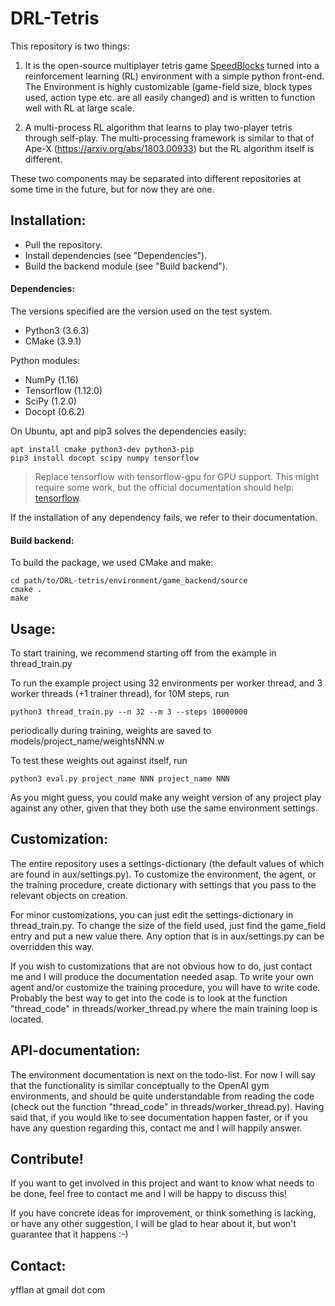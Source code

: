 # DRL-Tetris
This repository is two things:
1. It is the open-source multiplayer tetris game [SpeedBlocks] turned into a reinforcement learning (RL) environment with a simple python front-end. The Environment is highly customizable (game-field size, block types used, action type etc. are all easily changed) and is written to function well with RL at large scale.

2. A multi-process RL algorithm that learns to play two-player tetris through self-play. The multi-processing framework is similar to that of Ape-X (https://arxiv.org/abs/1803.00933) but the RL algorithm itself is different.

These two components may be separated into different repositories at some time in the future, but for now they are one.

## Installation:
* Pull the repository.
* Install dependencies (see "Dependencies").
* Build the backend module (see "Build backend").

#### Dependencies:
The versions specified are the version used on the test system.

- Python3 (3.6.3)
- CMake (3.9.1)

Python modules:
- NumPy (1.16)
- Tensorflow (1.12.0)
- SciPy (1.2.0)
- Docopt (0.6.2)

On Ubuntu, apt and pip3 solves the dependencies easily:
```
apt install cmake python3-dev python3-pip
pip3 install docopt scipy numpy tensorflow
```
> Replace tensorflow with tensorflow-gpu for GPU support. This might require some work, but the official documentation should help: [tensorflow].

If the installation of any dependency fails, we refer to their documentation.

#### Build backend:
To build the package, we used CMake and make:
```
cd path/to/DRL-tetris/environment/game_backend/source
cmake .
make
```

## Usage:
To start training, we recommend starting off from the example in thread_train.py

To run the example project using 32 environments per worker thread, and 3 worker threads (+1 trainer thread), for 10M steps, run
```
python3 thread_train.py --n 32 --m 3 --steps 10000000
```

periodically during training, weights are saved to models/project_name/weightsNNN.w

To test these weights out against itself, run
```
python3 eval.py project_name NNN project_name NNN
```
As you might guess, you could make any weight version of any project play against any other, given that they both use the same environment settings.

## Customization:
The entire repository uses a settings-dictionary (the default values of which are found in aux/settings.py). To customize the environment, the agent, or the training procedure, create dictionary with settings that you pass to the relevant objects on creation.

For minor customizations, you can just edit the settings-dictionary in thread_train.py.
To change the size of the field used, just find the game_field entry and put a new value there. Any option that is in aux/settings.py can be overridden this way.

If you wish to customizations that are not obvious how to do, just contact me and I will produce the documentation needed asap. To write your own agent and/or customize the training procedure, you will have to write code. Probably the best way to get into the code is to look at the function "thread_code" in threads/worker_thread.py where the main training loop is located.

## API-documentation:
The environment documentation is next on the todo-list. For now I will say that the functionality is similar conceptually to the OpenAI gym environments, and should be quite understandable from reading the code (check out the function "thread_code" in threads/worker_thread.py). Having said that, if you would like to see documentation happen faster, or if you have any question regarding this, contact me and I will happily answer.

## Contribute!
If you want to get involved in this project and want to know what needs to be done, feel free to contact me and I will be happy to discuss this!

If you have concrete ideas for improvement, or think something is lacking, or have any other suggestion, I will be glad to hear about it, but won't guarantee that it happens :-)

## Contact:
yfflan at gmail dot com

[SpeedBlocks]: <https://github.com/kroyee/SpeedBlocks>
[tensorflow]: <https://www.tensorflow.org/install/>

